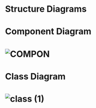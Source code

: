 # Structure Diagrams

# Component Diagram   

# ![COMPON](https://user-images.githubusercontent.com/69413922/132314720-f109a6cb-ac57-428d-a173-14c869e54413.png)    
  
# Class Diagram  
# ![class (1)](https://user-images.githubusercontent.com/69413922/132315060-d77c79d6-5a87-4075-8f37-00111ef69d67.png)



